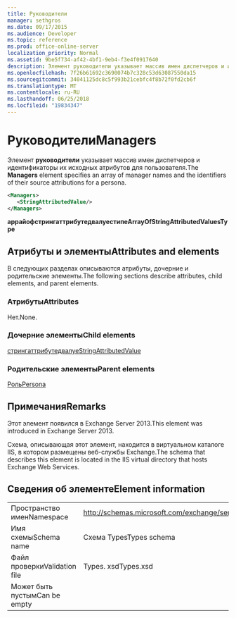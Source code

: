 ```yaml
---
title: Руководители
manager: sethgros
ms.date: 09/17/2015
ms.audience: Developer
ms.topic: reference
ms.prod: office-online-server
localization_priority: Normal
ms.assetid: 9be5f734-af42-4bf1-9eb4-f3e4f0917640
description: Элемент руководители указывает массив имен диспетчеров и идентификаторы их исходных атрибутов для пользователя.
ms.openlocfilehash: 7f26b61692c3690074b7c328c53d63087550da15
ms.sourcegitcommit: 34041125dc8c5f993b21cebfc4f8b72f0fd2cb6f
ms.translationtype: MT
ms.contentlocale: ru-RU
ms.lasthandoff: 06/25/2018
ms.locfileid: "19834347"
---
```

# <a name="managers"></a><span data-ttu-id="96302-103">Руководители</span><span class="sxs-lookup"><span data-stu-id="96302-103">Managers</span></span>

<span data-ttu-id="96302-104">Элемент **руководители** указывает массив имен диспетчеров и идентификаторы их исходных атрибутов для пользователя.</span><span class="sxs-lookup"><span data-stu-id="96302-104">The **Managers** element specifies an array of manager names and the identifiers of their source attributions for a persona.</span></span> 
  
```XML
<Managers>
   <StringAttributedValue/>
</Managers>
```

 <span data-ttu-id="96302-105">**аррайофстрингаттрибутедвалуестипе**</span><span class="sxs-lookup"><span data-stu-id="96302-105">**ArrayOfStringAttributedValuesType**</span></span>
## <a name="attributes-and-elements"></a><span data-ttu-id="96302-106">Атрибуты и элементы</span><span class="sxs-lookup"><span data-stu-id="96302-106">Attributes and elements</span></span>

<span data-ttu-id="96302-107">В следующих разделах описываются атрибуты, дочерние и родительские элементы.</span><span class="sxs-lookup"><span data-stu-id="96302-107">The following sections describe attributes, child elements, and parent elements.</span></span>
  
### <a name="attributes"></a><span data-ttu-id="96302-108">Атрибуты</span><span class="sxs-lookup"><span data-stu-id="96302-108">Attributes</span></span>

<span data-ttu-id="96302-109">Нет.</span><span class="sxs-lookup"><span data-stu-id="96302-109">None.</span></span>
  
### <a name="child-elements"></a><span data-ttu-id="96302-110">Дочерние элементы</span><span class="sxs-lookup"><span data-stu-id="96302-110">Child elements</span></span>

[<span data-ttu-id="96302-111">стрингаттрибутедвалуе</span><span class="sxs-lookup"><span data-stu-id="96302-111">StringAttributedValue</span></span>](stringattributedvalue.md)
  
### <a name="parent-elements"></a><span data-ttu-id="96302-112">Родительские элементы</span><span class="sxs-lookup"><span data-stu-id="96302-112">Parent elements</span></span>

[<span data-ttu-id="96302-113">Роль</span><span class="sxs-lookup"><span data-stu-id="96302-113">Persona</span></span>](persona.md)
  
## <a name="remarks"></a><span data-ttu-id="96302-114">Примечания</span><span class="sxs-lookup"><span data-stu-id="96302-114">Remarks</span></span>

<span data-ttu-id="96302-115">Этот элемент появился в Exchange Server 2013.</span><span class="sxs-lookup"><span data-stu-id="96302-115">This element was introduced in Exchange Server 2013.</span></span>
  
<span data-ttu-id="96302-116">Схема, описывающая этот элемент, находится в виртуальном каталоге IIS, в котором размещены веб-службы Exchange.</span><span class="sxs-lookup"><span data-stu-id="96302-116">The schema that describes this element is located in the IIS virtual directory that hosts Exchange Web Services.</span></span>
  
## <a name="element-information"></a><span data-ttu-id="96302-117">Сведения об элементе</span><span class="sxs-lookup"><span data-stu-id="96302-117">Element information</span></span>

|||
|:-----|:-----|
|<span data-ttu-id="96302-118">Пространство имен</span><span class="sxs-lookup"><span data-stu-id="96302-118">Namespace</span></span>  <br/> |http://schemas.microsoft.com/exchange/services/2006/types  <br/> |
|<span data-ttu-id="96302-119">Имя схемы</span><span class="sxs-lookup"><span data-stu-id="96302-119">Schema name</span></span>  <br/> |<span data-ttu-id="96302-120">Схема Types</span><span class="sxs-lookup"><span data-stu-id="96302-120">Types schema</span></span>  <br/> |
|<span data-ttu-id="96302-121">Файл проверки</span><span class="sxs-lookup"><span data-stu-id="96302-121">Validation file</span></span>  <br/> |<span data-ttu-id="96302-122">Types. xsd</span><span class="sxs-lookup"><span data-stu-id="96302-122">Types.xsd</span></span>  <br/> |
|<span data-ttu-id="96302-123">Может быть пустым</span><span class="sxs-lookup"><span data-stu-id="96302-123">Can be empty</span></span>  <br/> ||
   

